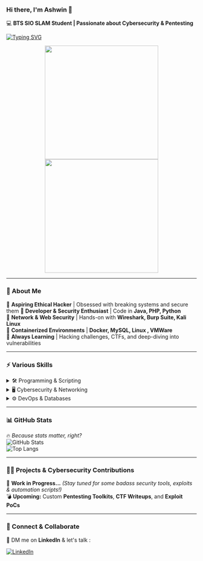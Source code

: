 ### Hi there, I'm Ashwin 👋  

💻 **BTS SIO SLAM Student | Passionate about Cybersecurity & Pentesting**  

[![Typing SVG](https://readme-typing-svg.demolab.com?font=Josefin+Sans&pause=1000&color=6B2191&width=435&lines=Ashwin+Futur+Pentester+)](https://git.io/typing-svg)
<div align="center">
  <img src="https://media.giphy.com/media/xT9IgzoKnwFNmISR8I/giphy.gif" height="300"/>
  <img src="https://media.giphy.com/media/VTtANKl0beDFQRLDTh/giphy.gif" height="300"/>
</div>  

---

### 🚀 About Me  
🔹 **Aspiring Ethical Hacker** | Obsessed with breaking systems and secure them
🔹 **Developer & Security Enthusiast** | Code in **Java, PHP, Python**  
🔹 **Network & Web Security** | Hands-on with **Wireshark, Burp Suite, Kali Linux**  
🔹 **Containerized Environments** | **Docker, MySQL, Linux , VMWare**  
🔹 **Always Learning** | Hacking challenges, CTFs, and deep-diving into vulnerabilities  

---

### ⚡ Various Skills  
<details>
  <summary>🛠️ Programming & Scripting</summary>
  
  ![Python](https://img.shields.io/badge/Python-3776AB?style=for-the-badge&logo=python&logoColor=white)  
  ![Java](https://img.shields.io/badge/Java-ED8B00?style=for-the-badge&logo=java&logoColor=white)  
  ![PHP](https://img.shields.io/badge/PHP-777BB4?style=for-the-badge&logo=php&logoColor=white)  
  ![JavaScript](https://img.shields.io/badge/JavaScript-F7DF1E?style=for-the-badge&logo=javascript&logoColor=black)  
  ![HTML5](https://img.shields.io/badge/HTML5-E34F26?style=for-the-badge&logo=html5&logoColor=white)  
  ![CSS3](https://img.shields.io/badge/CSS3-1572B6?style=for-the-badge&logo=css3&logoColor=white)  
</details>

<details>
  <summary>🖥️ Cybersecurity & Networking</summary>

  ![Wireshark](https://img.shields.io/badge/Wireshark-1679A7?style=for-the-badge&logo=wireshark&logoColor=white)  
  ![TCPEye](https://img.shields.io/badge/TCPEye-9B8B26?style=for-the-badge&logo=generic&logoColor=white)  
  ![Telnet](https://img.shields.io/badge/Telnet-2A4B8A?style=for-the-badge&logo=generic&logoColor=white)  
  ![Metasploit](https://img.shields.io/badge/Metasploit-1B6F64?style=for-the-badge&logo=metasploit&logoColor=white)  
  ![Kali Linux](https://img.shields.io/badge/Kali_Linux-557C94?style=for-the-badge&logo=kalilinux&logoColor=white)  
</details>

<details>
  <summary>⚙️ DevOps & Databases</summary>

  ![Docker](https://img.shields.io/badge/Docker-2496ED?style=for-the-badge&logo=docker&logoColor=white)  
  ![MySQL](https://img.shields.io/badge/MySQL-4479A1?style=for-the-badge&logo=mysql&logoColor=white)  
  ![Linux](https://img.shields.io/badge/Linux-FCC624?style=for-the-badge&logo=linux&logoColor=black)  
</details>

---

### 📊 GitHub Stats  
🔥 *Because stats matter, right?*  
![GitHub Stats](https://github-readme-stats.vercel.app/api?username=winashr&show_icons=true&theme=tokyonight)  
![Top Langs](https://github-readme-stats.vercel.app/api/top-langs/?username=winashr&layout=compact&theme=tokyonight)  

---

### 🏴‍☠️ Projects & Cybersecurity Contributions  
🚧 **Work in Progress...** *(Stay tuned for some badass security tools, exploits & automation scripts!)*  
💣 **Upcoming:** Custom **Pentesting Toolkits**, **CTF Writeups**, and **Exploit PoCs**  

---

### 📡 Connect & Collaborate  
📩 DM me on **LinkedIn** & let's talk :  

[![LinkedIn](https://img.shields.io/badge/LinkedIn-0A66C2?style=for-the-badge&logo=linkedin&logoColor=white)](https://www.linkedin.com/in/ashwinrajavel/)  


